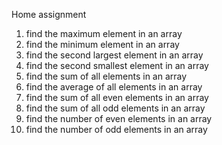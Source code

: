 Home assignment
1. find the maximum element in an array
2. find the minimum element in an array
3. find the second largest element in an array
4. find the second smallest element in an array
5. find the sum of all elements in an array
6. find the average of all elements in an array
7. find the sum of all even elements in an array
8. find the sum of all odd elements in an array
9. find the number of even elements in an array
10. find the number of odd elements in an array